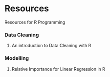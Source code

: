 # Resources
Resources for R Programming


### Data Cleaning
1. An introduction to Data Cleaning with R


### Modelling
1. Relative Importance for Linear Regression in R

